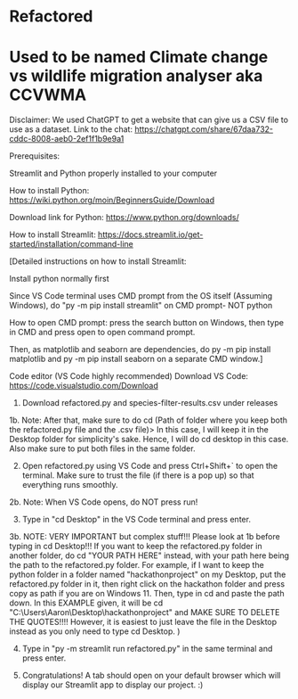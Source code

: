 # Refactored

# Used to be named Climate change vs wildlife migration analyser aka CCVWMA
Disclaimer: We used ChatGPT to get a website that can give us a CSV file to use as a dataset. Link to the chat: https://chatgpt.com/share/67daa732-cddc-8008-aeb0-2ef1f1b9e9a1

Prerequisites:

Streamlit and Python properly installed to your computer

How to install Python: https://wiki.python.org/moin/BeginnersGuide/Download

Download link for Python: https://www.python.org/downloads/

How to install Streamlit: https://docs.streamlit.io/get-started/installation/command-line

[Detailed instructions on how to install Streamlit:

Install python normally first


Since VS Code terminal uses CMD prompt from the OS itself (Assuming Windows), do "py -m pip install streamlit" on CMD prompt- NOT python

How to open CMD prompt: press the search button on Windows, then type in CMD and press open to open command prompt.

Then, as matplotlib and seaborn are dependencies, do py -m pip install matplotlib and py -m pip install seaborn on a separate CMD window.]


Code editor (VS Code highly recommended)
Download VS Code: https://code.visualstudio.com/Download


1. Download refactored.py and species-filter-results.csv under releases

1b. Note: After that, make sure to do cd (Path of folder where you keep both the refactored.py file and the .csv file)> In this case, I will keep it in the Desktop folder for simplicity's sake. 
Hence, I will do cd desktop in this case.
Also make sure to put both files in the same folder.


2. Open refactored.py using VS Code and press Ctrl+Shift+` to open the terminal. Make sure to trust the file (if there is a pop up) so that everything runs smoothly.

2b. Note: When VS Code opens, do NOT press run!

3. Type in "cd Desktop" in the VS Code terminal and press enter.

3b. NOTE: VERY IMPORTANT but complex stuff!!! Please look at 1b before typing in cd Desktop!!! If you want to keep the refactored.py folder in another folder, do cd "YOUR PATH HERE" instead, with your path here being the path to the refactored.py folder. For example, if I want to keep the python folder in a folder named "hackathonproject" on my Desktop, put the refactored.py folder in it, then right click on the hackathon folder and press copy as path if you are on Windows 11. Then, type in cd and paste the path down. In this EXAMPLE given, it will be cd "C:\Users\Aaron\Desktop\hackathonproject\" and MAKE SURE TO DELETE THE QUOTES!!!! However, it is easiest to just leave the file in the Desktop instead as you only need to type cd Desktop. )
   
4. Type in "py -m streamlit run refactored.py" in the same terminal and press enter.
   
   
5. Congratulations! A tab should open on your default browser which will display our Streamlit app to display our project. :)
